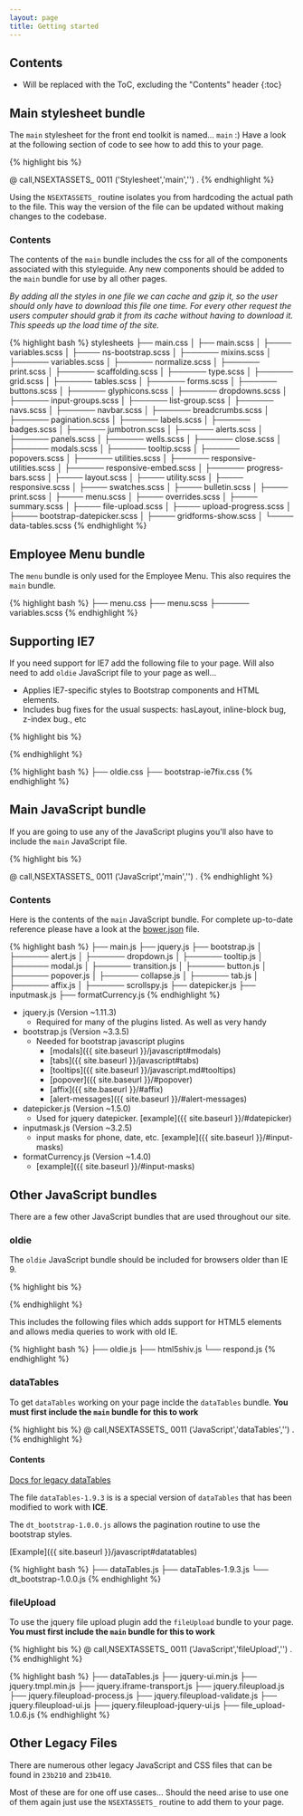 ```yaml
---
layout: page
title: Getting started
---
```


## Contents

* Will be replaced with the ToC, excluding the "Contents" header
{:toc}

## Main stylesheet bundle

The `main` stylesheet for the front end toolkit is named... `main` :)  Have a look at the following section of code to see how to add this to your page.

{% highlight bis %}
<head>
@     call,NSEXTASSETS_ 0011 ('Stylesheet','main','') .
</head>
{% endhighlight %}

Using the `NSEXTASSETS_` routine isolates you from hardcoding the actual path to the file.  This way the version of the file can be updated without making changes to the codebase.

### Contents

The contents of the `main` bundle includes the css for all of the components associated with this styleguide.  Any new components should be added to the `main` bundle for use by all other pages.  

*By adding all the styles in one file we can cache and gzip it, so the user should only have to download this file one time.  For every other request the users computer should grab it from its cache without having to download it.  This speeds up the load time of the site.*

{% highlight bash %}
stylesheets
├── main.css
│   ├── main.scss
│   ├──── variables.scss
│   ├──── ns-bootstrap.scss
│   ├────── mixins.scss
│   ├────── variables.scss
│   ├────── normalize.scss
│   ├────── print.scss
│   ├────── scaffolding.scss
│   ├────── type.scss
│   ├────── grid.scss
│   ├────── tables.scss
│   ├────── forms.scss
│   ├────── buttons.scss
│   ├────── glyphicons.scss
│   ├────── dropdowns.scss
│   ├────── input-groups.scss
│   ├────── list-group.scss
│   ├────── navs.scss
│   ├────── navbar.scss
│   ├────── breadcrumbs.scss
│   ├────── pagination.scss
│   ├────── labels.scss
│   ├────── badges.scss
│   ├────── jumbotron.scss
│   ├────── alerts.scss
│   ├────── panels.scss
│   ├────── wells.scss
│   ├────── close.scss
│   ├────── modals.scss
│   ├────── tooltip.scss
│   ├────── popovers.scss
│   ├────── utilities.scss
│   ├────── responsive-utilities.scss
│   ├────── responsive-embed.scss
│   ├────── progress-bars.scss
│   ├──── layout.scss
│   ├──── utility.scss
│   ├──── responsive.scss
│   ├──── swatches.scss
│   ├──── bulletin.scss
│   ├──── print.scss
│   ├──── menu.scss
│   ├──── overrides.scss
│   ├──── summary.scss
│   ├──── file-upload.scss
│   ├──── upload-progress.scss
│   ├──── bootstrap-datepicker.scss
│   ├──── gridforms-show.scss
│   └──── data-tables.scss
{% endhighlight %}

## Employee Menu bundle

The `menu` bundle is only used for the Employee Menu.  This also requires the `main` bundle.

{% highlight bash %}
├── menu.css 
    ├── menu.scss
    ├────── variables.scss
{% endhighlight %}

## Supporting IE7

If you need support for IE7 add the following file to your page.  Will also need to add `oldie` JavaScript file to your page as well...

*  Applies IE7-specific styles to Bootstrap components and HTML elements.
*  Includes bug fixes for the usual suspects: hasLayout, inline-block bug, z-index bug., etc

{% highlight bis %}
<!--[if lt IE 9  ]>
@     call,NSEXTASSETS_ 0011 ('Stylesheet','oldie','') .
<![endif]-->
{% endhighlight %}

{% highlight bash %}
├── oldie.css
    ├── bootstrap-ie7fix.css
{% endhighlight %}

## Main JavaScript bundle

If you are going to use any of the JavaScript plugins you'll also have to include the `main` JavaScript file.  

{% highlight bis %}
<head>
@     call,NSEXTASSETS_ 0011 ('JavaScript','main','') .
</head>
{% endhighlight %}

### Contents

Here is the contents of the `main` JavaScript bundle.  For complete up-to-date reference please have a look at the [bower.json](http://gitlab.galaxy.local/onlinequoting/ns-assets/blob/master/bower.json) file.

{% highlight bash %}
├── main.js
    ├── jquery.js 
    ├── bootstrap.js
    │   ├────── alert.js
    │   ├────── dropdown.js
    │   ├────── tooltip.js
    │   ├────── modal.js
    │   ├────── transition.js
    │   ├────── button.js
    │   ├────── popover.js
    │   ├────── collapse.js
    │   ├────── tab.js
    │   ├────── affix.js
    │   ├────── scrollspy.js
    ├── datepicker.js
    ├── inputmask.js
    ├── formatCurrency.js
{% endhighlight %}


* jquery.js (Version ~1.11.3)
    * Required for many of the plugins listed.  As well as very handy
* bootstrap.js (Version ~3.3.5)
    * Needed for bootstrap javascript plugins 
        * [modals]({{ site.baseurl }}/javascript#modals)
        * [tabs]({{ site.baseurl }}/javascript#tabs)
        * [tooltips]({{ site.baseurl }}/javascript.md#tooltips)
        * [popover]({{ site.baseurl }}/#popover)
        * [affix]({{ site.baseurl }}/#affix)
        * [alert-messages]({{ site.baseurl }}/#alert-messages)
* datepicker.js (Version ~1.5.0)
    * Used for jquery datepicker. [example]({{ site.baseurl }}/#datepicker)
* inputmask.js (Version ~3.2.5)
    * input masks for phone, date, etc.  [example]({{ site.baseurl }}/#input-masks)
* formatCurrency.js (Version ~1.4.0)
    * [example]({{ site.baseurl }}/#input-masks)

## Other JavaScript bundles

There are a few other JavaScript bundles that are used throughout our site.

### oldie

The `oldie` JavaScript bundle should be included for browsers older than IE 9.

{% highlight bis %}
<!--[if lt IE 9  ]>
@     call,NSEXTASSETS_ 0011 ('JavaScript','oldie','') .
<![endif]-->
{% endhighlight %}

This includes the following files which adds support for HTML5 elements and allows media queries to work with old IE.

{% highlight bash %}
├── oldie.js
    ├── html5shiv.js
    └── respond.js
{% endhighlight %}

### dataTables

To get `dataTables` working on your page inclde the `dataTables` bundle.  **You must first include the `main` bundle for this to work**

{% highlight bis %}
@     call,NSEXTASSETS_ 0011 ('JavaScript','dataTables','') .
{% endhighlight %}

#### Contents

[Docs for legacy dataTables](http://legacy.datatables.net/)  

The file `dataTables-1.9.3` is is a special version of `dataTables` that has been modified to work with **ICE**.

The `dt_bootstrap-1.0.0.js` allows the pagination routine to use the bootstrap styles.

[Example]({{ site.baseurl }}/javascript#datatables)

{% highlight bash %}
├── dataTables.js
    ├── dataTables-1.9.3.js
    └── dt_bootstrap-1.0.0.js
{% endhighlight %}

### fileUpload

To use the jquery file upload plugin add the `fileUpload` bundle to your page.  **You must first include the `main` bundle for this to work**

{% highlight bis %}
@     call,NSEXTASSETS_ 0011 ('JavaScript','fileUpload','') .
{% endhighlight %}

{% highlight bash %}
├── dataTables.js
    ├── jquery-ui.min.js
    ├── jquery.tmpl.min.js
    ├── jquery.iframe-transport.js
    ├── jquery.fileupload.js
    ├── jquery.fileupload-process.js
    ├── jquery.fileupload-validate.js
    ├── jquery.fileupload-ui.js
    ├── jquery.fileupload-jquery-ui.js
    ├── file_upload-1.0.6.js
{% endhighlight %}

## Other Legacy Files

There are numerous other legacy JavaScript and CSS files that can be found in `23b210` and `23b410`.

Most of these are for one off use cases... Should the need arise to use one of them again just use the `NSEXTASSETS_` routine to add them to your page.  
